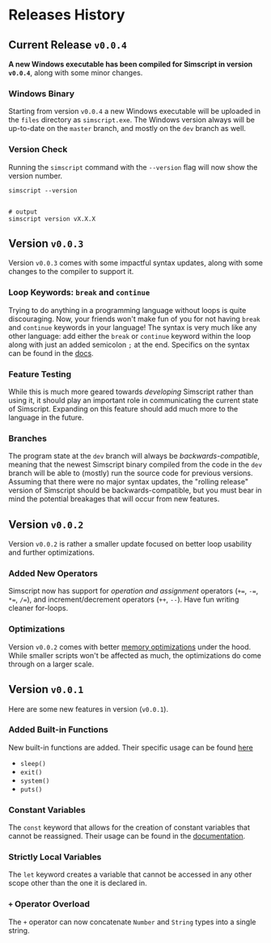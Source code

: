 # Releases History

## Current Release `v0.0.4`

**A new Windows executable has been compiled for Simscript in version `v0.0.4`**, along with some minor changes.

### Windows Binary

Starting from version `v0.0.4` a new Windows executable will be uploaded  in the `files` directory as `simscript.exe`. The Windows version always will be up-to-date on the `master` branch, and mostly on the `dev` branch as well.

### Version Check

Running the `simscript` command with the `--version` flag will now show the version number.

```shell
simscript --version


# output
simscript version vX.X.X
```

## Version `v0.0.3`

Version `v0.0.3` comes with some impactful syntax updates, along with some changes to the compiler to support it.

### Loop Keywords: `break` and `continue`

Trying to do anything in a programming language without loops is quite discouraging. Now, your friends won't make fun of you for not having `break` and `continue` keywords in your language! The syntax is very much like any other language: add either the `break` or `continue` keyword within the loop along with just an added semicolon `;` at the end. Specifics on the syntax can be found in the [docs](syntax.md).

### Feature Testing

While this is much more geared towards *developing* Simscript rather than using it, it should play an important role in communicating the current state of Simscript. Expanding on this feature should add much more to the language in the future.

### Branches

The program state at the `dev` branch will always be *backwards-compatible*, meaning that the newest Simscript binary compiled from the code in the `dev` branch will be able to (mostly) run the source code for previous versions. Assuming that there were no major syntax updates, the "rolling release" version of Simscript should be backwards-compatible, but you must bear in mind the potential breakages that will occur from new features.

## Version `v0.0.2`

Version `v0.0.2` is rather a smaller update focused on better loop usability and further optimizations.

### Added New Operators

Simscript now has support for *operation and assignment* operators (`+=`, `-=`, `*=`, `/=`), and increment/decrement operators (`++`, `--`). Have fun writing cleaner for-loops.

### Optimizations

Version `v0.0.2` comes with better [memory optimizations](https://craftinginterpreters.com/optimization.html#nan-boxing) under the hood. While smaller scripts won't be affected as much, the optimizations do come through on a larger scale.

## Version `v0.0.1`

Here are some new features in version (`v0.0.1`).

### Added Built-in Functions

New built-in functions are added. Their specific usage can be found [here](./docs/functions.md)

- `sleep()`
- `exit()`
- `system()`
- `puts()`

### Constant Variables

The `const` keyword that allows for the creation of constant variables that cannot be reassigned. Their usage can be found in the [documentation](./docs/syntax.md).

### Strictly Local Variables

The `let` keyword creates a variable that cannot be accessed in any other scope other than the one it is declared in.

### `+` Operator Overload

The `+` operator can now concatenate `Number` and `String` types into a single string.
